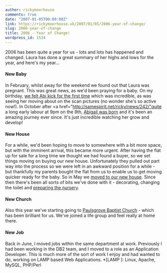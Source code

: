 ```yaml
---
author: rickymoorhouse
comments: true
date: "2007-01-05T00:00:00Z"
link: https://rickymoorhouse.uk/2007/01/05/2006-year-of-change/
slug: 2006-year-of-change
title: 2006 - Year of Change!
wordpress_id: 1534
---
```


2006 has been quite a year for us - lots and lots has happened and changed. Laura has done a great summary of her highs and lows for the year, and here's my year...


<!--more-->


#### New Baby




In February, whilst away for the weekend we found out that Laura was pregnant. This was great news, as we'd been praying for a baby.  On my birthday, [we felt Abi kick for the first time](http://samespirit.net/ricky/news/230/) which was incredible, as was seeing her moving about on the scan pictures (no wonder she's so active now!).
In October after <a href="http://samespirit.net/ricky/news/242/"quite a long early labour at 9pm on the 8th, [Abigail was born](http://samespirit.net/ricky/news/244/) and it's been an amazing journey ever since. It's just incredible watching her grow and develop!





#### New House




For a while, we'd been hoping to move to somewhere with a bit more space, but with the imminent arrival, this became more urgent. After having the flat up for sale for a long time we thought we had found a buyer, so we set things moving on buying our new house. Unfortunately they pulled out part way into the process so we were left in an awkward position for a while - but thankfully my parents bought the flat from us to enable us to get moving quicker ready for the baby. So in May we [moved to our new house](http://samespirit.net/ricky/news/232/). Since then there's been all sorts of bits we've done with it - decorating, changing the toilet and [preparing the nursery](http://samespirit.net/ricky/news/234/).





#### New Church




Also this year we've starting going to [Paulsgrove Baptist Church](http://paulsgrove.org.uk) - which has been brilliant for us. We've joined a life group and feel really at home there.





#### New Job




Back in June, I moved jobs within the same department at work. Previously I had been working in the DB2 team, and I moved to a role as an Application Developer. This is much more of the sort of work I enjoy and had wanted to do, working on LAMP  based Web Applications.
  *[LAMP ]: Linux, Apache, MySQL, PHP/Perl
